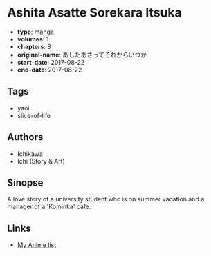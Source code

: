 # Ashita Asatte Sorekara Itsuka

-   **type**: manga
-   **volumes**: 1
-   **chapters**: 8
-   **original-name**: あしたあさってそれからいつか
-   **start-date**: 2017-08-22
-   **end-date**: 2017-08-22

## Tags

-   yaoi
-   slice-of-life

## Authors

-   Ichikawa
-   Ichi (Story & Art)

## Sinopse

A love story of a university student who is on summer vacation and a manager of a 'Kominka' cafe.

## Links

-   [My Anime list](https://myanimelist.net/manga/113077/Ashita_Asatte_Sorekara_Itsuka)
